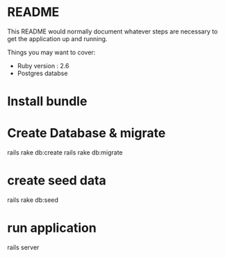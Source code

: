 # README

This README would normally document whatever steps are necessary to get the
application up and running.

Things you may want to cover:

* Ruby version : 2.6
* Postgres databse

# Install bundle
# Create Database & migrate
  rails rake db:create
  rails rake db:migrate

# create seed data
  rails rake db:seed
  
# run application
  rails server
